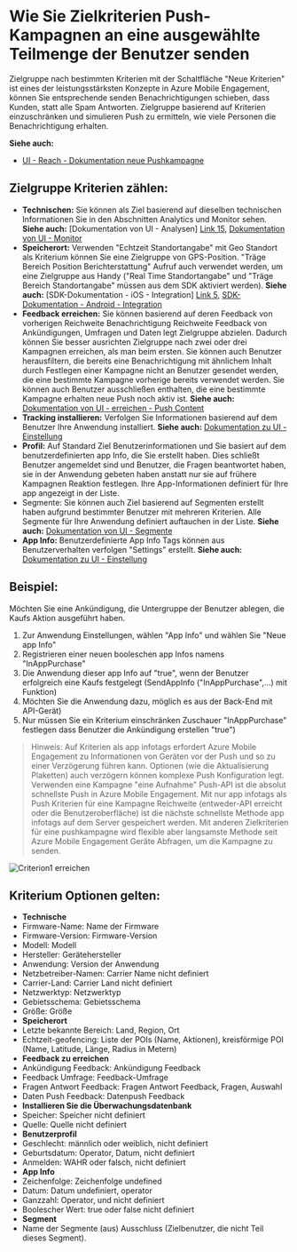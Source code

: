 <properties 
   pageTitle="Azure Mobile Engagement-Benutzeroberfläche - Reichweite Kriterium" 
   description="Lernen Sie Zielkriterien Push-Kampagnen an eine ausgewählte Teilmenge der Benutzer mithilfe von Azure Mobile Engagement" 
   services="mobile-engagement" 
   documentationCenter="" 
   authors="piyushjo" 
   manager="dwrede"
   editor=""/>

<tags
   ms.service="mobile-engagement"
   ms.devlang="na"
   ms.topic="article"
   ms.tgt_pltfrm="mobile-multiple"
   ms.workload="mobile" 
   ms.date="08/19/2016"
   ms.author="piyushjo"/>


# <a name="how-to-use-targeting-criteria-to-send-push-campaigns-to-a-select-subset-of-your-users"></a>Wie Sie Zielkriterien Push-Kampagnen an eine ausgewählte Teilmenge der Benutzer senden

Zielgruppe nach bestimmten Kriterien mit der Schaltfläche "Neue Kriterien" ist eines der leistungsstärksten Konzepte in Azure Mobile Engagement, können Sie entsprechende senden Benachrichtigungen schieben, dass Kunden, statt alle Spam Antworten. Zielgruppe basierend auf Kriterien einzuschränken und simulieren Push zu ermitteln, wie viele Personen die Benachrichtigung erhalten.

**Siehe auch:**

- [UI - Reach - Dokumentation neue Pushkampagne][Link 27]

## <a name="audience-criteria-can-include"></a>Zielgruppe Kriterien zählen:
- **Technischen:** Sie können als Ziel basierend auf dieselben technischen Informationen Sie in den Abschnitten Analytics und Monitor sehen. **Siehe auch:** [Dokumentation von UI - Analysen] [ Link 15], [Dokumentation von UI - Monitor][Link 16]
- **Speicherort:** Verwenden "Echtzeit Standortangabe" mit Geo Standort als Kriterium können Sie eine Zielgruppe von GPS-Position. "Träge Bereich Position Berichterstattung" Aufruf auch verwendet werden, um eine Zielgruppe aus Handy ("Real Time Standortangabe" und "Träge Bereich Standortangabe" müssen aus dem SDK aktiviert werden). **Siehe auch:** [SDK-Dokumentation - iOS - Integration] [ Link 5], [SDK-Dokumentation - Android - Integration][Link 5]
- **Feedback erreichen:** Sie können basierend auf deren Feedback von vorherigen Reichweite Benachrichtigung Reichweite Feedback von Ankündigungen, Umfragen und Daten legt Zielgruppe abzielen. Dadurch können Sie besser ausrichten Zielgruppe nach zwei oder drei Kampagnen erreichen, als man beim ersten. Sie können auch Benutzer herausfiltern, die bereits eine Benachrichtigung mit ähnlichem Inhalt durch Festlegen einer Kampagne nicht an Benutzer gesendet werden, die eine bestimmte Kampagne vorherige bereits verwendet werden. Sie können auch Benutzer ausschließen enthalten, die eine bestimmte Kampagne erhalten neue Push noch aktiv ist. **Siehe auch:** [Dokumentation von UI - erreichen - Push Content][Link 29]
- **Tracking installieren:** Verfolgen Sie Informationen basierend auf dem Benutzer Ihre Anwendung installiert. **Siehe auch:** [Dokumentation zu UI - Einstellung][Link 20]
- **Profil:** Auf Standard Ziel Benutzerinformationen und Sie basiert auf dem benutzerdefinierten app Info, die Sie erstellt haben. Dies schließt Benutzer angemeldet sind und Benutzer, die Fragen beantwortet haben, sie in der Anwendung gebeten haben anstatt nur sie auf frühere Kampagnen Reaktion festlegen. Ihre App-Informationen definiert für Ihre app angezeigt in der Liste.
- Segmente: Sie können auch Ziel basierend auf Segmenten erstellt haben aufgrund bestimmter Benutzer mit mehreren Kriterien. Alle Segmente für Ihre Anwendung definiert auftauchen in der Liste. **Siehe auch:** [Dokumentation von UI - Segmente][Link 18]
- **App Info:** Benutzerdefinierte App Info Tags können aus Benutzerverhalten verfolgen "Settings" erstellt. **Siehe auch:** [Dokumentation zu UI - Einstellung][Link 20]

## <a name="example"></a>Beispiel: 
Möchten Sie eine Ankündigung, die Untergruppe der Benutzer ablegen, die Kaufs Aktion ausgeführt haben.

1. Zur Anwendung Einstellungen, wählen "App Info" und wählen Sie "Neue app Info"
2. Registrieren einer neuen booleschen app Infos namens "InAppPurchase"
3. Die Anwendung dieser app Info auf "true", wenn der Benutzer erfolgreich eine Kaufs festgelegt (SendAppInfo ("InAppPurchase",...) mit Funktion)
4. Möchten Sie die Anwendung dazu, möglich es aus der Back-End mit API-Gerät)
5. Nur müssen Sie ein Kriterium einschränken Zuschauer "InAppPurchase" festlegen dass Benutzer die Ankündigung erstellen "true")
 
> Hinweis: Auf Kriterien als app infotags erfordert Azure Mobile Engagement zu Informationen von Geräten vor der Push und so zu einer Verzögerung führen kann. Optionen (wie die Aktualisierung Plaketten) auch verzögern können komplexe Push Konfiguration legt. Verwenden eine Kampagne "eine Aufnahme" Push-API ist die absolut schnellste Push in Azure Mobile Engagement. Mit nur app infotags als Push Kriterien für eine Kampagne Reichweite (entweder-API erreicht oder die Benutzeroberfläche) ist die nächste schnellste Methode app infotags auf dem Server gespeichert werden. Mit anderen Zielkriterien für eine pushkampagne wird flexible aber langsamste Methode seit Azure Mobile Engagement Geräte Abfragen, um die Kampagne zu senden.
 
![Criterion1 erreichen][29] 

## <a name="criterion-options-apply-to"></a>Kriterium Optionen gelten:
- **Technische**     
- Firmware-Name: Name der Firmware
- Firmware-Version: Firmware-Version
- Modell: Modell
- Hersteller: Gerätehersteller
- Anwendung: Version der Anwendung
- Netzbetreiber-Namen: Carrier Name nicht definiert
- Carrier-Land: Carrier Land nicht definiert
- Netzwerktyp: Netzwerktyp
- Gebietsschema: Gebietsschema
- Größe: Größe
- **Speicherort**      
- Letzte bekannte Bereich: Land, Region, Ort
- Echtzeit-geofencing: Liste der POIs (Name, Aktionen), kreisförmige POI (Name, Latitude, Länge, Radius in Metern)
- **Feedback zu erreichen**     
- Ankündigung Feedback: Ankündigung Feedback
- Feedback Umfrage: Feedback-Umfrage
- Fragen Antwort Feedback: Fragen Antwort Feedback, Fragen, Auswahl
- Daten Push Feedback: Datenpush Feedback
- **Installieren Sie die Überwachungsdatenbank**     
- Speicher: Speicher nicht definiert
- Quelle: Quelle nicht definiert
- **Benutzerprofil**     
- Geschlecht: männlich oder weiblich, nicht definiert
- Geburtsdatum: Operator, Datum, nicht definiert
- Anmelden: WAHR oder falsch, nicht definiert
- **App Info**      
- Zeichenfolge: Zeichenfolge undefined
- Datum: Datum undefiniert, operator
- Ganzzahl: Operator, und nicht definiert
- Boolescher Wert: true oder false nicht definiert
- **Segment**    
- Name der Segmente (aus) Ausschluss (Zielbenutzer, die nicht Teil dieses Segment).

<!--Image references-->
[1]: ./media/mobile-engagement-user-interface-navigation/navigation1.png
[2]: ./media/mobile-engagement-user-interface-home/home1.png
[3]: ./media/mobile-engagement-user-interface-home/home2.png
[4]: ./media/mobile-engagement-user-interface-home/home3.png
[5]: ./media/mobile-engagement-user-interface-home/home4.png
[6]: ./media/mobile-engagement-user-interface-home/home5.png
[7]: ./media/mobile-engagement-user-interface-my-account/myaccount1.png
[8]: ./media/mobile-engagement-user-interface-my-account/myaccount2.png
[9]: ./media/mobile-engagement-user-interface-my-account/myaccount3.png
[10]: ./media/mobile-engagement-user-interface-analytics/analytics1.png
[11]: ./media/mobile-engagement-user-interface-analytics/analytics2.png
[12]: ./media/mobile-engagement-user-interface-analytics/analytics3.png
[13]: ./media/mobile-engagement-user-interface-analytics/analytics4.png
[14]: ./media/mobile-engagement-user-interface-monitor/monitor1.png
[15]: ./media/mobile-engagement-user-interface-monitor/monitor2.png
[16]: ./media/mobile-engagement-user-interface-monitor/monitor3.png
[17]: ./media/mobile-engagement-user-interface-monitor/monitor4.png
[18]: ./media/mobile-engagement-user-interface-reach/reach1.png
[19]: ./media/mobile-engagement-user-interface-reach/reach2.png
[20]: ./media/mobile-engagement-user-interface-reach-campaign/Reach-Campaign1.png
[21]: ./media/mobile-engagement-user-interface-reach-campaign/Reach-Campaign2.png
[22]: ./media/mobile-engagement-user-interface-reach-campaign/Reach-Campaign3.png
[23]: ./media/mobile-engagement-user-interface-reach-campaign/Reach-Campaign4.png
[24]: ./media/mobile-engagement-user-interface-reach-campaign/Reach-Campaign5.png
[25]: ./media/mobile-engagement-user-interface-reach-campaign/Reach-Campaign6.png
[26]: ./media/mobile-engagement-user-interface-reach-campaign/Reach-Campaign7.png
[27]: ./media/mobile-engagement-user-interface-reach-campaign/Reach-Campaign8.png
[28]: ./media/mobile-engagement-user-interface-reach-campaign/Reach-Campaign9.png
[29]: ./media/mobile-engagement-user-interface-reach-criterion/Reach-Criterion1.png
[30]: ./media/mobile-engagement-user-interface-reach-content/Reach-Content1.png
[31]: ./media/mobile-engagement-user-interface-reach-content/Reach-Content2.png
[32]: ./media/mobile-engagement-user-interface-reach-content/Reach-Content3.png
[33]: ./media/mobile-engagement-user-interface-reach-content/Reach-Content4.png
[34]: ./media/mobile-engagement-user-interface-dashboard/dashboard1.png
[35]: ./media/mobile-engagement-user-interface-segments/segments1.png
[36]: ./media/mobile-engagement-user-interface-segments/segments2.png
[37]: ./media/mobile-engagement-user-interface-segments/segments3.png
[38]: ./media/mobile-engagement-user-interface-segments/segments4.png
[39]: ./media/mobile-engagement-user-interface-segments/segments5.png
[40]: ./media/mobile-engagement-user-interface-segments/segments6.png
[41]: ./media/mobile-engagement-user-interface-segments/segments7.png
[42]: ./media/mobile-engagement-user-interface-segments/segments8.png
[43]: ./media/mobile-engagement-user-interface-segments/segments9.png
[44]: ./media/mobile-engagement-user-interface-segments/segments10.png
[45]: ./media/mobile-engagement-user-interface-segments/segments11.png
[46]: ./media/mobile-engagement-user-interface-settings/settings1.png
[47]: ./media/mobile-engagement-user-interface-settings/settings2.png
[48]: ./media/mobile-engagement-user-interface-settings/settings3.png
[49]: ./media/mobile-engagement-user-interface-settings/settings4.png
[50]: ./media/mobile-engagement-user-interface-settings/settings5.png
[51]: ./media/mobile-engagement-user-interface-settings/settings6.png
[52]: ./media/mobile-engagement-user-interface-settings/settings7.png
[53]: ./media/mobile-engagement-user-interface-settings/settings8.png
[54]: ./media/mobile-engagement-user-interface-settings/settings9.png
[55]: ./media/mobile-engagement-user-interface-settings/settings10.png
[56]: ./media/mobile-engagement-user-interface-settings/settings11.png
[57]: ./media/mobile-engagement-user-interface-settings/settings12.png
[58]: ./media/mobile-engagement-user-interface-settings/settings13.png

<!--Link references-->
[Link 1]: mobile-engagement-user-interface.md
[Link 2]: mobile-engagement-troubleshooting-guide.md
[Link 3]: mobile-engagement-how-tos.md
[Link 4]: http://go.microsoft.com/fwlink/?LinkID=525553
[Link 5]: http://go.microsoft.com/fwlink/?LinkID=525554
[Link 6]: http://go.microsoft.com/fwlink/?LinkId=525555
[Link 7]: https://account.windowsazure.com/PreviewFeatures
[Link 8]: https://social.msdn.microsoft.com/Forums/azure/home?forum=azuremobileengagement
[Link 9]: http://azure.microsoft.com/services/mobile-engagement/
[Link 10]: http://azure.microsoft.com/documentation/services/mobile-engagement/
[Link 11]: http://azure.microsoft.com/pricing/details/mobile-engagement/
[Link 12]: mobile-engagement-user-interface-navigation.md
[Link 13]: mobile-engagement-user-interface-home.md
[Link 14]: mobile-engagement-user-interface-my-account.md
[Link 15]: mobile-engagement-user-interface-analytics.md
[Link 16]: mobile-engagement-user-interface-monitor.md
[Link 17]: mobile-engagement-user-interface-reach.md
[Link 18]: mobile-engagement-user-interface-segments.md
[Link 19]: mobile-engagement-user-interface-dashboard.md
[Link 20]: mobile-engagement-user-interface-settings.md
[Link 21]: mobile-engagement-troubleshooting-guide-analytics.md
[Link 22]: mobile-engagement-troubleshooting-guide-apis.md
[Link 23]: mobile-engagement-troubleshooting-guide-push-reach.md
[Link 24]: mobile-engagement-troubleshooting-guide-service.md
[Link 25]: mobile-engagement-troubleshooting-guide-sdk.md
[Link 26]: mobile-engagement-troubleshooting-guide-sr-info.md
[Link 27]: mobile-engagement-user-interface-reach-campaign.md
[Link 28]: mobile-engagement-user-interface-reach-criterion.md
[Link 29]: mobile-engagement-user-interface-reach-content.md
 
